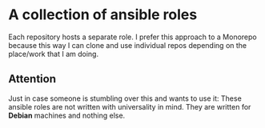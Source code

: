 # A collection of ansible roles

Each repository hosts a separate role. I prefer this approach to a Monorepo because this way I can clone and use individual repos depending on the place/work that I am doing.

## Attention
Just in case someone is stumbling over this and wants to use it:
These ansible roles are not written with universality in mind. They are written for **Debian** machines and nothing else.
